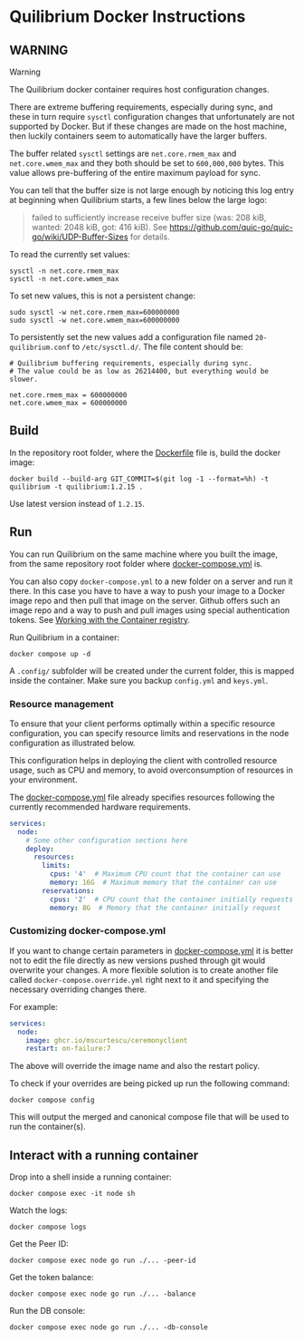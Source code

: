 # Quilibrium Docker Instructions

## WARNING

> [!WARNING]
> The Quilibrium docker container requires host configuration changes.

There are extreme buffering requirements, especially during sync, and these in turn require `sysctl`
configuration changes that unfortunately are not supported by Docker. But if these changes are made on
the host machine, then luckily containers seem to automatically have the larger buffers.

The buffer related `sysctl` settings are `net.core.rmem_max` and `net.core.wmem_max` and they both
should be set to `600,000,000` bytes. This value allows pre-buffering of the entire maximum payload
for sync.

You can tell that the buffer size is not large enough by noticing this log entry at beginning when 
Quilibrium starts, a few lines below the large logo:
> failed to sufficiently increase receive buffer size (was: 208 kiB, wanted: 2048 kiB, got: 416 kiB).
> See https://github.com/quic-go/quic-go/wiki/UDP-Buffer-Sizes for details.

To read the currently set values:
```shell
sysctl -n net.core.rmem_max
sysctl -n net.core.wmem_max
```

To set new values, this is not a persistent change:
```shell
sudo sysctl -w net.core.rmem_max=600000000
sudo sysctl -w net.core.wmem_max=600000000
```

To persistently set the new values add a configuration file named `20-quilibrium.conf` to
`/etc/sysctl.d/`. The file content should be:
```
# Quilibrium buffering requirements, especially during sync.
# The value could be as low as 26214400, but everything would be slower.

net.core.rmem_max = 600000000
net.core.wmem_max = 600000000
```


## Build

In the repository root folder, where the [Dockerfile](Dockerfile) file is, build the docker image:
```shell
docker build --build-arg GIT_COMMIT=$(git log -1 --format=%h) -t quilibrium -t quilibrium:1.2.15 .
```

Use latest version instead of `1.2.15`.


## Run

You can run Quilibrium on the same machine where you built the image, from the same repository root
folder where [docker-compose.yml](docker-compose.yml) is.

You can also copy `docker-compose.yml` to a new folder on a server and run it there. In this case you
have to have a way to push your image to a Docker image repo and then pull that image on the server.
Github offers such an image repo and a way to push and pull images using special authentication
tokens. See
[Working with the Container registry](https://docs.github.com/en/packages/working-with-a-github-packages-registry/working-with-the-container-registry).

Run Quilibrium in a container:
```shell
docker compose up -d
```

A `.config/` subfolder will be created under the current folder, this is mapped inside the container.
Make sure you backup `config.yml` and `keys.yml`.


### Resource management
To ensure that your client performs optimally within a specific resource configuration, you can specify
resource limits and reservations in the node configuration as illustrated below. 

This configuration helps in deploying the client with controlled resource usage, such as CPU and memory,
to avoid overconsumption of resources in your environment.

The [docker-compose.yml](docker-compose.yml) file already specifies resources following the currently
recommended hardware requirements.

```yaml
services:
  node:
    # Some other configuration sections here
    deploy:
      resources:
        limits:
          cpus: '4'  # Maximum CPU count that the container can use
          memory: 16G  # Maximum memory that the container can use
        reservations:
          cpus: '2'  # CPU count that the container initially requests
          memory: 8G  # Memory that the container initially request
```


### Customizing docker-compose.yml

If you want to change certain parameters in [docker-compose.yml](docker-compose.yml) it is better not
to edit the file directly as new versions pushed through git would overwrite your changes. A more
flexible solution is to create another file called `docker-compose.override.yml` right next to it
and specifying the necessary overriding changes there.

For example:
```yaml
services:
  node:
    image: ghcr.io/mscurtescu/ceremonyclient
    restart: on-failure:7
```

The above will override the image name and also the restart policy.

To check if your overrides are being picked up run the following command:
```shell
docker compose config
```

This will output the merged and canonical compose file that will be used to run the container(s).


## Interact with a running container

Drop into a shell inside a running container:
```shell
docker compose exec -it node sh
```

Watch the logs:
```shell
docker compose logs
```

Get the Peer ID:
```shell
docker compose exec node go run ./... -peer-id
```

Get the token balance:
```shell
docker compose exec node go run ./... -balance
```

Run the DB console:
```shell
docker compose exec node go run ./... -db-console
```


